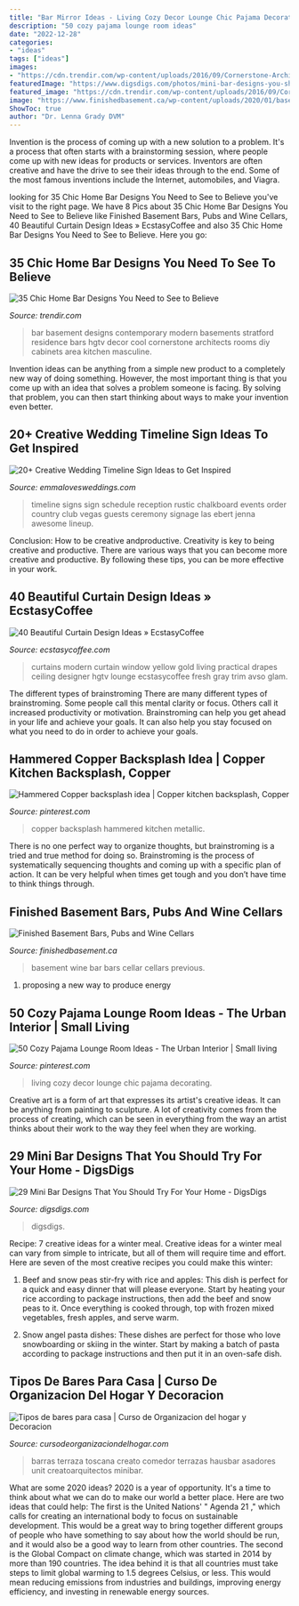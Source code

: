```yaml
---
title: "Bar Mirror Ideas - Living Cozy Decor Lounge Chic Pajama Decorating"
description: "50 cozy pajama lounge room ideas"
date: "2022-12-28"
categories:
- "ideas"
tags: ["ideas"]
images:
- "https://cdn.trendir.com/wp-content/uploads/2016/09/Cornerstone-Architects-Stratford-Residence-home-bar-900x1350.jpeg"
featuredImage: "https://www.digsdigs.com/photos/mini-bar-designs-you-should-try-for-your-home-12-554x830.jpg"
featured_image: "https://cdn.trendir.com/wp-content/uploads/2016/09/Cornerstone-Architects-Stratford-Residence-home-bar-900x1350.jpeg"
image: "https://www.finishedbasement.ca/wp-content/uploads/2020/01/basement-renovations-bar-and-kitchens-in-toronto.png"
ShowToc: true
author: "Dr. Lenna Grady DVM"
---
```



Invention is the process of coming up with a new solution to a problem. It's a process that often starts with a brainstorming session, where people come up with new ideas for products or services. Inventors are often creative and have the drive to see their ideas through to the end. Some of the most famous inventions include the Internet, automobiles, and Viagra.

	

		
looking for 35 Chic Home Bar Designs You Need to See to Believe you've visit to the right page. We have 8 Pics about 35 Chic Home Bar Designs You Need to See to Believe like Finished Basement Bars, Pubs and Wine Cellars, 40 Beautiful Curtain Design Ideas » EcstasyCoffee and also 35 Chic Home Bar Designs You Need to See to Believe. Here you go:
		
    
## 35 Chic Home Bar Designs You Need To See To Believe

<img loading=lazy src="https://cdn.trendir.com/wp-content/uploads/2016/09/Cornerstone-Architects-Stratford-Residence-home-bar-900x1350.jpeg" onerror="this.onerror=null;this.src='https://tse3.mm.bing.net/th?id=OIP.VJhgA89JLgZ95esks0NsZQHaLH&amp;pid=15.1';" alt="35 Chic Home Bar Designs You Need to See to Believe">

_Source: trendir.com_

>bar basement designs contemporary modern basements stratford residence bars hgtv decor cool cornerstone architects rooms diy cabinets area kitchen masculine. 

	

Invention ideas can be anything from a simple new product to a completely new way of doing something. However, the most important thing is that you come up with an idea that solves a problem someone is facing. By solving that problem, you can then start thinking about ways to make your invention even better.

    
## 20+ Creative Wedding Timeline Sign Ideas To Get Inspired

<img loading=lazy src="https://emmalovesweddings.com/wp-content/uploads/2019/04/rustic-wedding-day-timeline-sign.jpg" onerror="this.onerror=null;this.src='https://tse4.mm.bing.net/th?id=OIP.ZJ-ySq9wMXD0L3GyvH0t6QHaLH&amp;pid=15.1';" alt="20+ Creative Wedding Timeline Sign Ideas to Get Inspired">

_Source: emmalovesweddings.com_

>timeline signs sign schedule reception rustic chalkboard events order country club vegas guests ceremony signage las ebert jenna awesome lineup. 

	

Conclusion: How to be creative andproductive.
Creativity is key to being creative and productive. There are various ways that you can become more creative and productive. By following these tips, you can be more effective in your work.

    
## 40 Beautiful Curtain Design Ideas » EcstasyCoffee

<img loading=lazy src="https://i0.wp.com/www.ecstasycoffee.com/wp-content/uploads/2016/10/Fresh-yellow-curtains.jpg" onerror="this.onerror=null;this.src='https://tse4.mm.bing.net/th?id=OIP.cAKDHP6WhAH2Lbst3UNvKwHaJ3&amp;pid=15.1';" alt="40 Beautiful Curtain Design Ideas » EcstasyCoffee">

_Source: ecstasycoffee.com_

>curtains modern curtain window yellow gold living practical drapes ceiling designer hgtv lounge ecstasycoffee fresh gray trim avso glam. 

	

The different types of brainstroming
There are many different types of brainstroming. Some people call this mental clarity or focus. Others call it increased productivity or motivation. Brainstroming can help you get ahead in your life and achieve your goals. It can also help you stay focused on what you need to do in order to achieve your goals.

    
## Hammered Copper Backsplash Idea | Copper Kitchen Backsplash, Copper

<img loading=lazy src="https://i.pinimg.com/736x/db/0c/22/db0c2241d5fd2c016d16f11b94f5ae89--copper-backsplash-backsplash-ideas.jpg" onerror="this.onerror=null;this.src='https://tse1.mm.bing.net/th?id=OIP.KpVmCcVRJQVlr2nwLD4iPwHaIt&amp;pid=15.1';" alt="Hammered Copper backsplash idea | Copper kitchen backsplash, Copper">

_Source: pinterest.com_

>copper backsplash hammered kitchen metallic. 

	

There is no one perfect way to organize thoughts, but brainstroming is a tried and true method for doing so. Brainstroming is the process of systematically sequencing thoughts and coming up with a specific plan of action. It can be very helpful when times get tough and you don’t have time to think things through.

    
## Finished Basement Bars, Pubs And Wine Cellars

<img loading=lazy src="https://www.finishedbasement.ca/wp-content/uploads/2020/01/basement-renovations-bar-and-kitchens-in-toronto.png" onerror="this.onerror=null;this.src='https://tse4.mm.bing.net/th?id=OIP.Jc7JupWJ9IGkJEPKGAcIDQHaFS&amp;pid=15.1';" alt="Finished Basement Bars, Pubs and Wine Cellars">

_Source: finishedbasement.ca_

>basement wine bar bars cellar cellars previous. 

	

1. proposing a new way to produce energy 

    
## 50 Cozy Pajama Lounge Room Ideas - The Urban Interior | Small Living

<img loading=lazy src="https://i.pinimg.com/736x/64/ed/e2/64ede236d0d667a82c65860d9c4eebc4.jpg" onerror="this.onerror=null;this.src='https://tse1.mm.bing.net/th?id=OIP.KG0Zk6-G_lJmr7RX6sc5_AHaLJ&amp;pid=15.1';" alt="50 Cozy Pajama Lounge Room Ideas - The Urban Interior | Small living">

_Source: pinterest.com_

>living cozy decor lounge chic pajama decorating. 

	

Creative art is a form of art that expresses its artist's creative ideas. It can be anything from painting to sculpture. A lot of creativity comes from the process of creating, which can be seen in everything from the way an artist thinks about their work to the way they feel when they are working.

    
## 29 Mini Bar Designs That You Should Try For Your Home - DigsDigs

<img loading=lazy src="https://www.digsdigs.com/photos/mini-bar-designs-you-should-try-for-your-home-12-554x830.jpg" onerror="this.onerror=null;this.src='https://tse1.mm.bing.net/th?id=OIP.U0BFagLbgKcBQIWIxkJPDAHaLG&amp;pid=15.1';" alt="29 Mini Bar Designs That You Should Try For Your Home - DigsDigs">

_Source: digsdigs.com_

>digsdigs. 

	

Recipe: 7 creative ideas for a winter meal.
Creative ideas for a winter meal can vary from simple to intricate, but all of them will require time and effort. Here are seven of the most creative recipes you could make this winter: 
1. Beef and snow peas stir-fry with rice and apples: This dish is perfect for a quick and easy dinner that will please everyone. Start by heating your rice according to package instructions, then add the beef and snow peas to it. Once everything is cooked through, top with frozen mixed vegetables, fresh apples, and serve warm. 

2. Snow angel pasta dishes: These dishes are perfect for those who love snowboarding or skiing in the winter. Start by making a batch of pasta according to package instructions and then put it in an oven-safe dish.

    
## Tipos De Bares Para Casa | Curso De Organizacion Del Hogar Y Decoracion

<img loading=lazy src="https://cursodeorganizaciondelhogar.com/wp-content/uploads/2018/06/tipos-de-bares-para-casa.jpg" onerror="this.onerror=null;this.src='https://tse4.mm.bing.net/th?id=OIP.8Qa640fVuT3DQgPnQdd6xwEsC7&amp;pid=15.1';" alt="Tipos de bares para casa | Curso de Organizacion del hogar y Decoracion">

_Source: cursodeorganizaciondelhogar.com_

>barras terraza toscana creato comedor terrazas hausbar asadores unit creatoarquitectos minibar. 

	

What are some 2020 ideas?
2020 is a year of opportunity. It's a time to think about what we can do to make our world a better place. Here are two ideas that could help: 
The first is the United Nations' " Agenda 21 ," which calls for creating an international body to focus on sustainable development. This would be a great way to bring together different groups of people who have something to say about how the world should be run, and it would also be a good way to learn from other countries. 
The second is the Global Compact on climate change, which was started in 2014 by more than 190 countries. The idea behind it is that all countries must take steps to limit global warming to 1.5 degrees Celsius, or less. This would mean reducing emissions from industries and buildings, improving energy efficiency, and investing in renewable energy sources.

